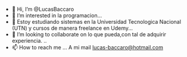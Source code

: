 - 👋 Hi, I’m @LucasBaccaro
- 👀 I’m interested in la  programacion... 
- 🌱 Estoy estudiando sistemas en la Universidad Tecnologica Nacional (UTN) y cursos de manera freelance en Udemy...
- 💞️ I’m looking to collaborate on  lo que pueda,con tal de adquirir experiencia.  ..
- 📫 How to reach me ... A mi mail lucas-baccaro@hotmail.com

<!---
LucasBaccaro/LucasBaccaro is a ✨ special ✨ repository because its `README.md` (this file) appears on your GitHub profile.
You can click the Preview link to take a look at your changes.
--->
